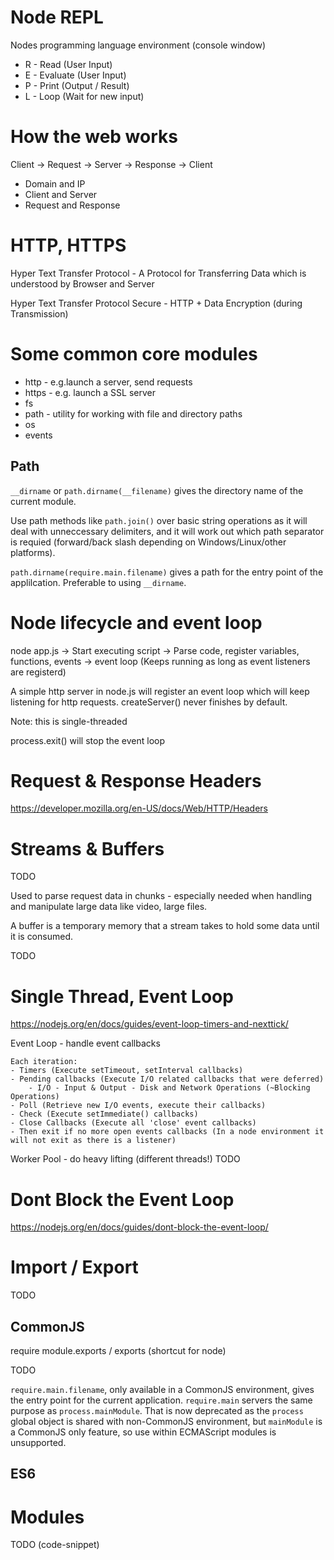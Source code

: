 # Node REPL

Nodes programming language environment (console window)

- R - Read (User Input)
- E - Evaluate (User Input)
- P - Print (Output / Result)
- L - Loop (Wait for new input)

# How the web works
Client -> Request -> Server -> Response -> Client
- Domain and IP
- Client and Server
- Request and Response

# HTTP, HTTPS

Hyper Text Transfer Protocol - A Protocol for Transferring Data which is understood by Browser and Server

Hyper Text Transfer Protocol Secure - HTTP + Data Encryption (during Transmission)

# Some common core modules

- http - e.g.launch a server, send requests
- https - e.g. launch a SSL server
- fs
- path - utility for working with file and directory paths
- os
- events

## Path

``__dirname`` or ``path.dirname(__filename)`` gives the directory name of the current module.

Use path methods like ``path.join()`` over basic string operations as it will deal with unneccessary delimiters, and it will work out which path separator is requied (forward/back slash depending on Windows/Linux/other platforms).

``path.dirname(require.main.filename)`` gives a path for the entry point of the applilcation. Preferable to using ``__dirname``.

# Node lifecycle and event loop

node app.js -> Start executing script -> Parse code, register variables, functions, events -> event loop (Keeps running as long as event listeners are registerd)

A simple http server in node.js will register an event loop which will keep listening for http requests. createServer() never finishes by default.

Note: this is single-threaded

process.exit() will stop the event loop

# Request & Response Headers

https://developer.mozilla.org/en-US/docs/Web/HTTP/Headers

# Streams & Buffers
TODO

Used to parse request data in chunks - especially needed when handling and manipulate large data like video, large files.

A buffer is a temporary memory that a stream takes to hold some data until it is consumed.

TODO

# Single Thread, Event Loop

https://nodejs.org/en/docs/guides/event-loop-timers-and-nexttick/

Event Loop - handle event callbacks

    Each iteration:
    - Timers (Execute setTimeout, setInterval callbacks)
    - Pending callbacks (Execute I/O related callbacks that were deferred)
        - I/O - Input & Output - Disk and Network Operations (~Blocking Operations)
    - Poll (Retrieve new I/O events, execute their callbacks)
    - Check (Execute setImmediate() callbacks)
    - Close Callbacks (Execute all 'close' event callbacks)
    - Then exit if no more open events callbacks (In a node environment it will not exit as there is a listener)

Worker Pool - do heavy lifting (different threads!)
TODO

# Dont Block the Event Loop

https://nodejs.org/en/docs/guides/dont-block-the-event-loop/

# Import / Export
TODO
## CommonJS
require
module.exports / exports (shortcut for node)

TODO

``require.main.filename``, only available in a CommonJS environment, gives the entry point for the current application.
``require.main`` servers the same purpose as ``process.mainModule``. That is now deprecated as the ``process`` global object is shared with non-CommonJS environment, but ``mainModule`` is a CommonJS only feature, so use within ECMAScript modules is unsupported.

## ES6

# Modules
TODO (code-snippet)

